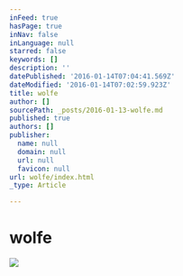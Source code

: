 ```yaml
---
inFeed: true
hasPage: true
inNav: false
inLanguage: null
starred: false
keywords: []
description: ''
datePublished: '2016-01-14T07:04:41.569Z'
dateModified: '2016-01-14T07:02:59.923Z'
title: wolfe
author: []
sourcePath: _posts/2016-01-13-wolfe.md
published: true
authors: []
publisher:
  name: null
  domain: null
  url: null
  favicon: null
url: wolfe/index.html
_type: Article

---
```

# wolfe
![](https://the-grid-user-content.s3-us-west-2.amazonaws.com/f6007140-827b-4de5-9283-0666884df152.jpg)